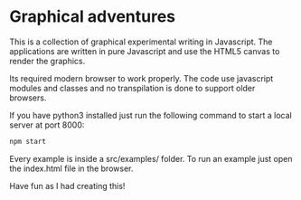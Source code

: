 # Graphical adventures

This is a collection of graphical experimental writing in Javascript. The applications are written in pure Javascript and use the HTML5 canvas to render the graphics.

Its required modern browser to work properly. The code use javascript modules and classes and no transpilation is done to support older browsers.

If you have python3 installed just run the following command to start a local server at port 8000:

```bash
npm start
```

Every example is inside a src/examples/ folder. To run an example just open the index.html file in the browser.

Have fun as I had creating this!
